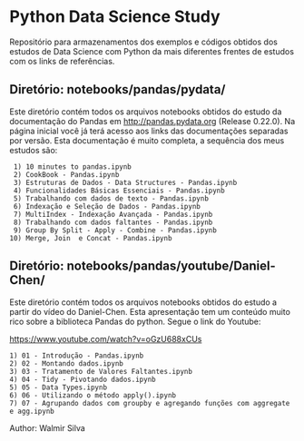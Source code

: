 # Python Data Science Study

Repositório para armazenamentos dos exemplos e códigos obtidos dos estudos de Data Science com Python da mais diferentes frentes de estudos com os links de referências.

## Diretório: notebooks/pandas/pydata/

Este diretório contém todos os arquivos notebooks obtidos do estudo da documentação do Pandas em http://pandas.pydata.org (Release 0.22.0). 
Na página inicial você já terá acesso aos links das documentações separadas por versão. Esta documentação é muito completa, a sequência dos meus estudos são:

	 1) 10 minutes to pandas.ipynb
	 2) CookBook - Pandas.ipynb
	 3) Estruturas de Dados - Data Structures - Pandas.ipynb
	 4) Funcionalidades Básicas Essenciais - Pandas.ipynb
	 5) Trabalhando com dados de texto - Pandas.ipynb
	 6) Indexação e Seleção de Dados - Pandas.ipynb
	 7) MultiIndex - Indexação Avançada - Pandas.ipynb
	 8) Trabalhando com dados faltantes - Pandas.ipynb
	 9) Group By Split - Apply - Combine - Pandas.ipynb
    10) Merge, Join  e Concat - Pandas.ipynb


## Diretório: notebooks/pandas/youtube/Daniel-Chen/ 

Este diretório contém todos os arquivos notebooks obtidos do estudo a partir do vídeo do Daniel-Chen.
Esta apresentação tem um conteúdo muito rico sobre a biblioteca Pandas do python. Segue o link do Youtube:

https://www.youtube.com/watch?v=oGzU688xCUs

	1) 01 - Introdução - Pandas.ipynb
	2) 02 - Montando dados.ipynb
	3) 03 - Tratamento de Valores Faltantes.ipynb
	4) 04 - Tidy - Pivotando dados.ipynb
	5) 05 - Data Types.ipynb
	6) 06 - Utilizando o método apply().ipynb
	7) 07 - Agrupando dados com groupby e agregando funções com aggregate e agg.ipynb    
    
    
Author: Walmir Silva
  